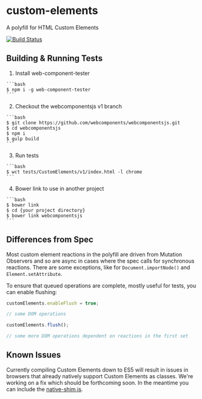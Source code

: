 # custom-elements
A polyfill for HTML Custom Elements

[![Build Status](https://travis-ci.org/webcomponents/custom-elements.svg?branch=master)](https://travis-ci.org/webcomponents/custom-elements)

## Building & Running Tests

  1. Install web-component-tester

    ```bash
    $ npm i -g web-component-tester
    ```

  2. Checkout the webcomponentsjs v1 branch

    ```bash
    $ git clone https://github.com/webcomponents/webcomponentsjs.git
    $ cd webcomponentsjs
    $ npm i
    $ gulp build
    ```

  3. Run tests

    ```bash
    $ wct tests/CustomElements/v1/index.html -l chrome
    ```

  4. Bower link to use in another project

    ```bash
    $ bower link
    $ cd {your project directory}
    $ bower link webcomponentsjs
    ```

## Differences from Spec

Most custom element reactions in the polyfill are driven from Mutation Observers
and so are async in cases where the spec calls for synchronous reactions. There
are some exceptions, like for `Document.importNode()` and `Element.setAttribute`.

To ensure that queued operations are complete, mostly useful for tests, you can
enable flushing:

```javascript
customElements.enableFlush = true;

// some DOM operations

customElements.flush();

// some more DOM operations dependent on reactions in the first set
```

## Known Issues

Currently compiling Custom Elements down to ES5 will result in issues in browsers that already natively support Custom Elements as classes. We're working on a fix which should be forthcoming soon. In the meantime you can include the [native-shim.js](https://github.com/webcomponents/custom-elements/blob/master/src/native-shim.js).
